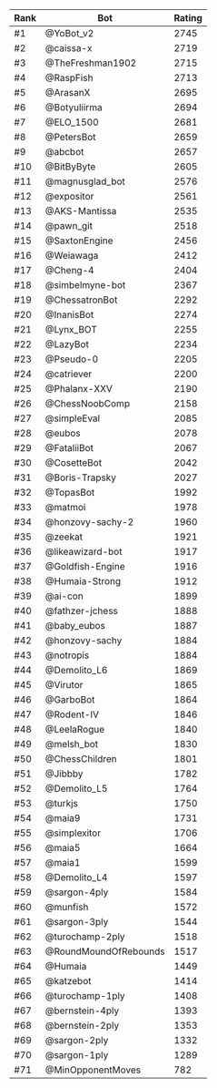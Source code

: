 Rank|Bot|Rating
---|---|---
#1|@YoBot_v2|2745
#2|@caissa-x|2719
#3|@TheFreshman1902|2715
#4|@RaspFish|2713
#5|@ArasanX|2695
#6|@Botyuliirma|2694
#7|@ELO_1500|2681
#8|@PetersBot|2659
#9|@abcbot|2657
#10|@BitByByte|2605
#11|@magnusglad_bot|2576
#12|@expositor|2561
#13|@AKS-Mantissa|2535
#14|@pawn_git|2518
#15|@SaxtonEngine|2456
#16|@Weiawaga|2412
#17|@Cheng-4|2404
#18|@simbelmyne-bot|2367
#19|@ChessatronBot|2292
#20|@InanisBot|2274
#21|@Lynx_BOT|2255
#22|@LazyBot|2234
#23|@Pseudo-0|2205
#24|@catriever|2200
#25|@Phalanx-XXV|2190
#26|@ChessNoobComp|2158
#27|@simpleEval|2085
#28|@eubos|2078
#29|@FataliiBot|2067
#30|@CosetteBot|2042
#31|@Boris-Trapsky|2027
#32|@TopasBot|1992
#33|@matmoi|1978
#34|@honzovy-sachy-2|1960
#35|@zeekat|1921
#36|@likeawizard-bot|1917
#37|@Goldfish-Engine|1916
#38|@Humaia-Strong|1912
#39|@ai-con|1899
#40|@fathzer-jchess|1888
#41|@baby_eubos|1887
#42|@honzovy-sachy|1884
#43|@notropis|1884
#44|@Demolito_L6|1869
#45|@Virutor|1865
#46|@GarboBot|1864
#47|@Rodent-IV|1846
#48|@LeelaRogue|1840
#49|@melsh_bot|1830
#50|@ChessChildren|1801
#51|@Jibbby|1782
#52|@Demolito_L5|1764
#53|@turkjs|1750
#54|@maia9|1731
#55|@simplexitor|1706
#56|@maia5|1664
#57|@maia1|1599
#58|@Demolito_L4|1597
#59|@sargon-4ply|1584
#60|@munfish|1572
#61|@sargon-3ply|1544
#62|@turochamp-2ply|1518
#63|@RoundMoundOfRebounds|1517
#64|@Humaia|1449
#65|@katzebot|1414
#66|@turochamp-1ply|1408
#67|@bernstein-4ply|1393
#68|@bernstein-2ply|1353
#69|@sargon-2ply|1332
#70|@sargon-1ply|1289
#71|@MinOpponentMoves|782
